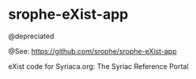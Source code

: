 srophe-eXist-app
================

@depreciated

@See: https://github.com/srophe/srophe-eXist-app 

eXist code for Syriaca.org: The Syriac Reference Portal
